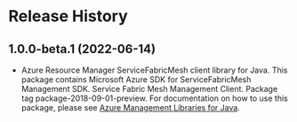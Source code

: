 # Release History

## 1.0.0-beta.1 (2022-06-14)

- Azure Resource Manager ServiceFabricMesh client library for Java. This package contains Microsoft Azure SDK for ServiceFabricMesh Management SDK. Service Fabric Mesh Management Client. Package tag package-2018-09-01-preview. For documentation on how to use this package, please see [Azure Management Libraries for Java](https://aka.ms/azsdk/java/mgmt).
